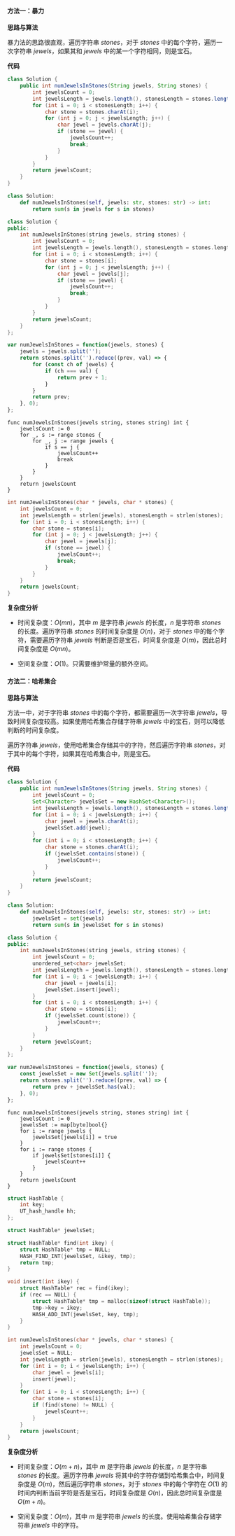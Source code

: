 #### 方法一：暴力

**思路与算法**

暴力法的思路很直观，遍历字符串 $\textit{stones}$，对于 $\textit{stones}$ 中的每个字符，遍历一次字符串 $\textit{jewels}$，如果其和 $\textit{jewels}$ 中的某一个字符相同，则是宝石。

**代码**

```Java [sol1-Java]
class Solution {
    public int numJewelsInStones(String jewels, String stones) {
        int jewelsCount = 0;
        int jewelsLength = jewels.length(), stonesLength = stones.length();
        for (int i = 0; i < stonesLength; i++) {
            char stone = stones.charAt(i);
            for (int j = 0; j < jewelsLength; j++) {
                char jewel = jewels.charAt(j);
                if (stone == jewel) {
                    jewelsCount++;
                    break;
                }
            }
        }
        return jewelsCount;
    }
}
```

```Python [sol1-Python3]
class Solution:
    def numJewelsInStones(self, jewels: str, stones: str) -> int:
        return sum(s in jewels for s in stones)
```

```C++ [sol1-C++]
class Solution {
public:
    int numJewelsInStones(string jewels, string stones) {
        int jewelsCount = 0;
        int jewelsLength = jewels.length(), stonesLength = stones.length();
        for (int i = 0; i < stonesLength; i++) {
            char stone = stones[i];
            for (int j = 0; j < jewelsLength; j++) {
                char jewel = jewels[j];
                if (stone == jewel) {
                    jewelsCount++;
                    break;
                }
            }
        }
        return jewelsCount;
    }
};
```

```JavaScript [sol1-JavaScript]
var numJewelsInStones = function(jewels, stones) {
    jewels = jewels.split('');
    return stones.split('').reduce((prev, val) => {
        for (const ch of jewels) {
            if (ch === val) {
                return prev + 1;
            }
        }
        return prev;
    }, 0);
};
```

```Golang [sol1-Golang]
func numJewelsInStones(jewels string, stones string) int {
    jewelsCount := 0
    for _, s := range stones {
        for _, j := range jewels {
            if s == j {
                jewelsCount++
                break
            }
        }
    }
    return jewelsCount
}
```

```C [sol1-C]
int numJewelsInStones(char * jewels, char * stones) {
    int jewelsCount = 0;
    int jewelsLength = strlen(jewels), stonesLength = strlen(stones);
    for (int i = 0; i < stonesLength; i++) {
        char stone = stones[i];
        for (int j = 0; j < jewelsLength; j++) {
            char jewel = jewels[j];
            if (stone == jewel) {
                jewelsCount++;
                break;
            }
        }
    }
    return jewelsCount;
}
```

**复杂度分析**

- 时间复杂度：$O(mn)$，其中 $m$ 是字符串 $\textit{jewels}$ 的长度，$n$ 是字符串 $\textit{stones}$ 的长度。遍历字符串 $\textit{stones}$ 的时间复杂度是 $O(n)$，对于 $\textit{stones}$ 中的每个字符，需要遍历字符串 $\textit{jewels}$ 判断是否是宝石，时间复杂度是 $O(m)$，因此总时间复杂度是 $O(mn)$。

- 空间复杂度：$O(1)$。只需要维护常量的额外空间。

#### 方法二：哈希集合

**思路与算法**

方法一中，对于字符串 $\textit{stones}$ 中的每个字符，都需要遍历一次字符串 $\textit{jewels}$，导致时间复杂度较高。如果使用哈希集合存储字符串 $\textit{jewels}$ 中的宝石，则可以降低判断的时间复杂度。

遍历字符串 $\textit{jewels}$，使用哈希集合存储其中的字符，然后遍历字符串 $\textit{stones}$，对于其中的每个字符，如果其在哈希集合中，则是宝石。

**代码**

```Java [sol2-Java]
class Solution {
    public int numJewelsInStones(String jewels, String stones) {
        int jewelsCount = 0;
        Set<Character> jewelsSet = new HashSet<Character>();
        int jewelsLength = jewels.length(), stonesLength = stones.length();
        for (int i = 0; i < jewelsLength; i++) {
            char jewel = jewels.charAt(i);
            jewelsSet.add(jewel);
        }
        for (int i = 0; i < stonesLength; i++) {
            char stone = stones.charAt(i);
            if (jewelsSet.contains(stone)) {
                jewelsCount++;
            }
        }
        return jewelsCount;
    }
}
```

```Python [sol2-Python3]
class Solution:
    def numJewelsInStones(self, jewels: str, stones: str) -> int:
        jewelsSet = set(jewels)
        return sum(s in jewelsSet for s in stones)
```

```C++ [sol2-C++]
class Solution {
public:
    int numJewelsInStones(string jewels, string stones) {
        int jewelsCount = 0;
        unordered_set<char> jewelsSet;
        int jewelsLength = jewels.length(), stonesLength = stones.length();
        for (int i = 0; i < jewelsLength; i++) {
            char jewel = jewels[i];
            jewelsSet.insert(jewel);
        }
        for (int i = 0; i < stonesLength; i++) {
            char stone = stones[i];
            if (jewelsSet.count(stone)) {
                jewelsCount++;
            }
        }
        return jewelsCount;
    }
};
```

```JavaScript [sol2-JavaScript]
var numJewelsInStones = function(jewels, stones) {
    const jewelsSet = new Set(jewels.split(''));
    return stones.split('').reduce((prev, val) => {
        return prev + jewelsSet.has(val);
    }, 0);
};
```

```Golang [sol2-Golang]
func numJewelsInStones(jewels string, stones string) int {
    jewelsCount := 0
    jewelsSet := map[byte]bool{}
    for i := range jewels {
        jewelsSet[jewels[i]] = true
    }
    for i := range stones {
        if jewelsSet[stones[i]] {
            jewelsCount++
        }
    }
    return jewelsCount
}
```

```C [sol2-C]
struct HashTable {
    int key;
    UT_hash_handle hh;
};

struct HashTable* jewelsSet;

struct HashTable* find(int ikey) {
    struct HashTable* tmp = NULL;
    HASH_FIND_INT(jewelsSet, &ikey, tmp);
    return tmp;
}

void insert(int ikey) {
    struct HashTable* rec = find(ikey);
    if (rec == NULL) {
        struct HashTable* tmp = malloc(sizeof(struct HashTable));
        tmp->key = ikey;
        HASH_ADD_INT(jewelsSet, key, tmp);
    }
}

int numJewelsInStones(char * jewels, char * stones) {
    int jewelsCount = 0;
    jewelsSet = NULL;
    int jewelsLength = strlen(jewels), stonesLength = strlen(stones);
    for (int i = 0; i < jewelsLength; i++) {
        char jewel = jewels[i];
        insert(jewel);
    }
    for (int i = 0; i < stonesLength; i++) {
        char stone = stones[i];
        if (find(stone) != NULL) {
            jewelsCount++;
        }
    }
    return jewelsCount;
}
```

**复杂度分析**

- 时间复杂度：$O(m+n)$，其中 $m$ 是字符串 $\textit{jewels}$ 的长度，$n$ 是字符串 $\textit{stones}$ 的长度。遍历字符串 $\textit{jewels}$ 将其中的字符存储到哈希集合中，时间复杂度是 $O(m)$，然后遍历字符串 $\textit{stones}$，对于 $\textit{stones}$ 中的每个字符在 $O(1)$ 的时间内判断当前字符是否是宝石，时间复杂度是 $O(n)$，因此总时间复杂度是 $O(m+n)$。

- 空间复杂度：$O(m)$，其中 $m$ 是字符串 $\textit{jewels}$ 的长度。使用哈希集合存储字符串 $\textit{jewels}$ 中的字符。